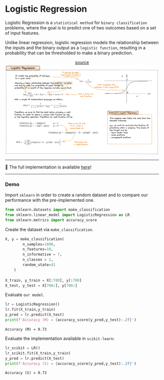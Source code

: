 # Logistic Regression

Logistic Regression is a `statistical method` for `binary classification` problems, where the goal is to predict one of two outcomes based on a set of input features. 

Unlike linear regression, logistic regression models the relationship between the inputs and the binary output as a `logistic function`, resulting in a probability that can be thresholded to make a binary prediction.


<p align="center">
    <a href="https://illustrated-machine-learning.github.io/">source</a>
    <img src="./img.png">
</p>

---

📍 The full implementation is available [here](./logistic-regression.py)!

--- 

### Demo

Import `sklearn` in order to create a random dataset and to compare our performance with the pre-implemented one. 

```python
from sklearn.datasets import make_classification
from sklearn.linear_model import LogisticRegression as LR
from sklearn.metrics import accuracy_score
```

Create the dataset via `make_classification`.

```python
X, y = make_classification(
        n_samples=1000, 
        n_features=10, 
        n_informative = 7,
        n_classes = 2, 
        random_state=42 
    )

X_train, y_train = X[:700], y[:700]
X_test, y_test = X[700:], y[700:]
```

Evaluate `our model`.

```python
lr = LogisticRegression()
lr.fit(X_train,y_train)
y_pred = lr.predict(X_test)
print(f'Accuracy (M) = {accuracy_score(y_pred,y_test):.2f}')
```

```
Accuracy (M) = 0.73
```

Evaluate the implementation available in `scikit-learn`:
```python
lr_scikit = LR()
lr_scikit.fit(X_train,y_train)
y_pred = lr.predict(X_test)
print(f'Accuracy (S) = {accuracy_score(y_pred,y_test):.2f}')
```

```
Accuracy (S) = 0.73
```